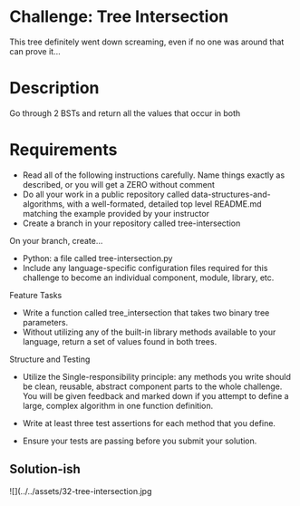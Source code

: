 # Challenge: Tree Intersection

This tree definitely went down screaming, even if no one was around that can prove it...

# Description

Go through 2 BSTs and return all the values that occur in both

# Requirements

- Read all of the following instructions carefully. Name things exactly as described, or you will get a ZERO without comment
- Do all your work in a public repository called data-structures-and-algorithms, with a well-formated, detailed top level README.md matching the example provided by your instructor
- Create a branch in your repository called tree-intersection

On your branch, create…
- Python: a file called tree-intersection.py
- Include any language-specific configuration files required for this challenge to become an individual component, module, library, etc.

Feature Tasks
- Write a function called tree_intersection that takes two binary tree parameters.
- Without utilizing any of the built-in library methods available to your language, return a set of values found in both trees.

Structure and Testing
- Utilize the Single-responsibility principle: any methods you write should be clean, reusable, abstract component parts to the whole challenge. You will be given feedback and marked down if you attempt to define a large, complex algorithm in one function definition.

- Write at least three test assertions for each method that you define.

- Ensure your tests are passing before you submit your solution.

## Solution-ish

![](../../assets/32-tree-intersection.jpg